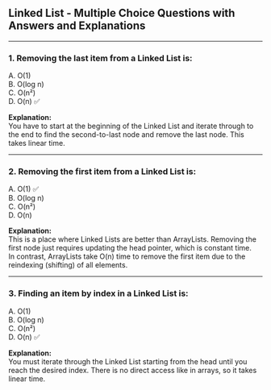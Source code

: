 ## Linked List - Multiple Choice Questions with Answers and Explanations

---

### 1. Removing the **last item** from a Linked List is:

A. O(1)  
B. O(log n)  
C. O(n²)  
D. O(n) ✅

**Explanation:**  
You have to start at the beginning of the Linked List and iterate through to the end to find the second-to-last node and remove the last node. This takes linear time.

---

### 2. Removing the **first item** from a Linked List is:

A. O(1) ✅  
B. O(log n)  
C. O(n²)  
D. O(n)

**Explanation:**  
This is a place where Linked Lists are better than ArrayLists. Removing the first node just requires updating the head pointer, which is constant time.  
In contrast, ArrayLists take O(n) time to remove the first item due to the reindexing (shifting) of all elements.

---

### 3. Finding an item **by index** in a Linked List is:

A. O(1)  
B. O(log n)  
C. O(n²)  
D. O(n) ✅

**Explanation:**  
You must iterate through the Linked List starting from the head until you reach the desired index. There is no direct access like in arrays, so it takes linear time.

